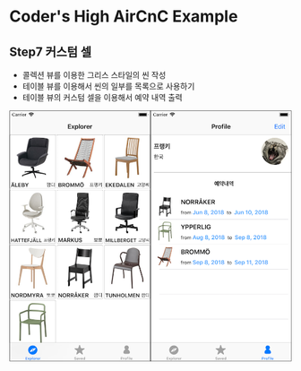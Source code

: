 # Coder's High AirCnC Example

## Step7 커스텀 셀

- 콜렉션 뷰를 이용한 그리스 스타일의 씬 작성
- 테이블 뷰를 이용해서 씬의 일부를 목록으로 사용하기
- 테이블 뷰의 커스텀 셀을 이용해서 예약 내역 출력

![](https://github.com/CodersHigh/AirCnC/blob/Step7/Sceenshot.png?raw=true)

